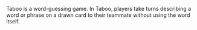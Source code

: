 Taboo is a word-guessing game. In Taboo, players take turns describing a word or phrase on a drawn card to their teammate without using the word itself.
